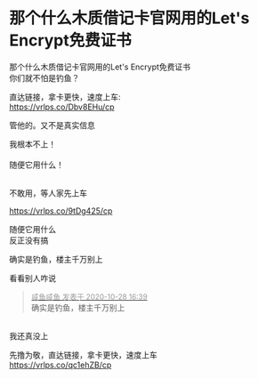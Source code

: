 # 那个什么木质借记卡官网用的Let's Encrypt免费证书


那个什么木质借记卡官网用的Let's Encrypt免费证书<br />
你们就不怕是钓鱼？

直达链接，拿卡更快，速度上车:<br />
https://vrlps.co/Dbv8EHu/cp

管他的。又不是真实信息

我根本不上！<br />
<br />
随便它用什么！<br />
<br />
<img src="static/image/smiley/default/lol.gif" smilieid="12" border="0" alt="" /><img src="static/image/smiley/default/lol.gif" smilieid="12" border="0" alt="" /><img src="static/image/smiley/default/lol.gif" smilieid="12" border="0" alt="" />

不敢用，等人家先上车<img id="aimg_NImAJ" onclick="zoom(this, this.src, 0, 0, 0)" class="zoom" src="https://cdn.jsdelivr.net/gh/hishis/forum-master/public/images/patch.gif" onmouseover="img_onmouseoverfunc(this)" onload="thumbImg(this)" border="0" alt="" />

https://vrlps.co/9tDg425/cp

随便它用什么<br />
反正没有搞

确实是钓鱼，楼主千万别上

看看别人咋说

<div class="quote"><blockquote><font size="2"><a href="https://www.hostloc.com/forum.php?mod=redirect&amp;goto=findpost&amp;pid=9364738&amp;ptid=759451" target="_blank"><font color="#999999">咸鱼咸鱼 发表于 2020-10-28 16:39</font></a></font><br />
确实是钓鱼，楼主千万别上</blockquote></div><br />
我还真没上

先撸为敬，直达链接，拿卡更快，速度上车<img src="static/image/smiley/default/lol.gif" smilieid="12" border="0" alt="" /><br />
<a href="https://vrlps.co/qc1ehZB/cp" target="_blank">https://vrlps.co/qc1ehZB/cp</a>
